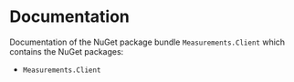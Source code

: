 # Documentation

Documentation of the NuGet package bundle `Measurements.Client` which contains the NuGet packages:

- `Measurements.Client`
